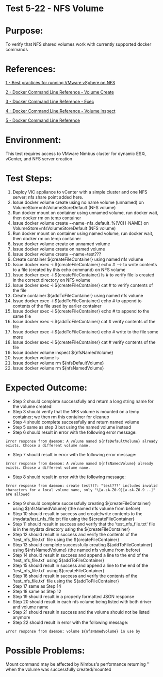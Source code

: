 Test 5-22 - NFS Volume
=======

# Purpose:
To verify that NFS shared volumes work with currently supported docker commands

# References:
[1 - Best practices for running VMware vSphere on NFS](http://www.vmware.com/content/dam/digitalmarketing/vmware/en/pdf/techpaper/vmware-nfs-bestpractices-white-paper-en.pdf)

[2 - Docker Command Line Reference - Volume Create](https://docs.docker.com/engine/reference/commandline/volume_create/)

[3 - Docker Command Line Reference - Exec](https://docs.docker.com/engine/reference/commandline/exec/)

[4 - Docker Command Line Reference - Volume Inspect](https://docs.docker.com/engine/reference/commandline/volume_inspect/)

[5 - Docker Command Line Reference](https://docs.docker.com/engine/reference/commandline/volume_ls/)


# Environment:
This test requires access to VMware Nimbus cluster for dynamic ESXi, vCenter, and NFS server creation

# Test Steps:
1. Deploy VIC appliance to vCenter with a simple cluster and one NFS server; nfs share point added here.
2. Issue docker volume create using no name volume (unnamed) on VolumeStore=nfsVolumeStoreDefault (NFS volume)
3. Run docker mount on container using unnamed volume, run docker wait, then docker rm on temp container
4. Issue docker volume create --name=nfs_default_%{VCH-NAME} on VolumeStore=nfsVolumeStoreDefault (NFS volume)
5. Run docker mount on container using named volume, run docker wait, then docker rm on temp container
6. Issue docker volume create on unnamed volume
7. Issue docker volume create on named volume
8. Issue docker volume create --name=test???
9. Create container ${createFileContainer} using named nfs volume
10. Issue docker exec -i ${createFileContainer} echo # --> to write contents to a file (created by this echo command) on NFS volume
11. Issue docker exec -i ${createFileContainer} ls   # to verify file is created in the correct directory on NFS volume
12. Issue docker exec -i ${createFileContainer} cat  # to verify contents of the file
13. Create container ${addToFileContainer} using named nfs volume
14. Issue docker exec -i ${addToFileContainer} echo # to append to contents of the file used by earlier container
15. Issue docker exec -i ${createFileContainer} echo # to append to the same file
16. Issue docker exec -i ${addToFileContainer} cat # verify contents of the file
17. Issue docker exec -i ${addToFileContainer} echo # write to the file some more
18. Issue docker exec -i ${createFileContainer} cat # verify contents of the file
19. Issue docker volume inspect ${nfsNamedVolume}
20. Issue docker volume ls
21. Issue docker volume rm ${nfsDefaultVolume}
22. Issue docker volume rm ${nfsNamedVolume}


# Expected Outcome:
* Step 2 should complete successfully and return a long string name for the volume created
* Step 3 should verify that the NFS volume is mounted on a temp container; we then rm this container for cleanup
* Step 4 should complete successfully and return named volume
* Step 5 same as step 3 but using the named volume instead
* Step 6 should result in error with the following error message:
```
Error response from daemon: A volume named ${nfsDefaultVolume} already exists. Choose a different volume name.
```
* Step 7 should result in error with the following error message:
 ```
 Error response from daemon: A volume named ${nfsNamedVolume} already exists. Choose a different volume name.
 ```
* Step 8 should result in error with the following message:
```
Error response from daemon: create test???: "test???" includes invalid characters for a local volume name, only "\[a-zA-Z0-9][a-zA-Z0-9_.-]" are allowed
```
* Step 9 should complete successfully creating ${createFileContainer} using ${nfsNamedVolume} (the named nfs volume from before)
* Step 10 should result in success and create/write contents to the /mydata/test_nfs_file.txt file using the ${createFileContainer}
* Step 11 should result in success and verify that the 'test_nfs_file.txt' file is in the mydata directory using the ${createFileContainer}
* Step 12 should result in success and verify the contents of the 'test_nfs_file.txt' file using the ${createFileContainer}
* Step 13 should complete successfully creating ${addToFileContainer} using ${nfsNamedVolume} (the named nfs volume from before)
* Step 14 should result in success and append a line to the end of the 'test_nfs_file.txt' using ${addToFileContainer}
* Step 15 should result in success and append a line to the end of the 'test_nfs_file.txt' using ${createFileContainer}
* Step 16 should result in success and verify the contents of the 'test_nfs_file.txt' file using the ${addToFileContainer}
* Step 17 same as Step 14
* Step 18 same as Step 12
* Step 19 should result in a properly formatted JSON response
* Step 20 should result in each nfs volume being listed with both driver and volume name
* Step 21 should result in success and the volume should not be listed anymore
* Step 22 should result in error with the following message:  
```
Error response from daemon: volume ${nfsNamedVolume} in use by
```

# Possible Problems:
Mount command may be affected by Nimbus's performance returning '' when the volume was successfully created/mounted